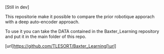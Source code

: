 [Still in dev]

This repositorie make it possible to compare the prior robotique apporach with a deep auto-encoder approach.


To use it you can take the DATA contained in the Baxter_Learning repository and put it in the main folder of this repo.

[url]https://github.com/TLESORT/Baxter_Learning[\url]
